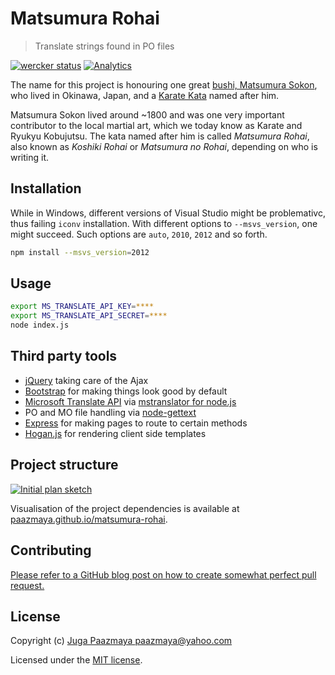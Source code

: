 # Matsumura Rohai

> Translate strings found in PO files

[![wercker status](https://img.shields.io/wercker/ci/9800cce527c94842b78ad1d4c338f66b.svg?style=flat-square "wercker status")](https://app.wercker.com/project/bykey/9800cce527c94842b78ad1d4c338f66b)
[![Analytics](https://ga-beacon.appspot.com/UA-2643697-15/matsumura-rohai/index?flat)](https://github.com/igrigorik/ga-beacon)

The name for this project is honouring one great [bushi, Matsumura
Sokon](http://en.wikipedia.org/wiki/Matsumura_S%C5%8Dkon), who lived
in Okinawa, Japan, and a [Karate Kata](http://en.wikipedia.org/wiki/Karate_kata) named after him.

Matsumura Sokon lived around ~1800 and was one very important contributor
to the local martial art, which we today know as Karate and Ryukyu Kobujutsu.
The kata named after him is called _Matsumura Rohai_, also known
as _Koshiki Rohai_ or _Matsumura no Rohai_, depending on who is writing it.


## Installation

While in Windows, different versions of Visual Studio might be problemativc, thus failing `iconv` installation.
With different options to `--msvs_version`, one might succeed. Such options are `auto`, `2010`, `2012` and so forth.

```sh
npm install --msvs_version=2012
```

## Usage

```sh
export MS_TRANSLATE_API_KEY=****
export MS_TRANSLATE_API_SECRET=****
node index.js
```

## Third party tools

* [jQuery](http://jquery.com) taking care of the Ajax
* [Bootstrap](http://getbootstrap.com/) for making things look good by default
* [Microsoft Translate API](http://msdn.microsoft.com/en-us/library/dd576287.aspx) via [mstranslator for node.js](https://github.com/nanek/mstranslator)
* PO and MO file handling via [node-gettext](https://github.com/andris9/node-gettext)
* [Express](http://expressjs.com/) for making pages to route to certain methods
* [Hogan.js](https://github.com/twitter/hogan.js) for rendering client side templates

## Project structure

[![Initial plan sketch](https://raw.github.com/paazmaya/matsumura-rohai/master/initial-plan-thumb.jpg)](https://raw.github.com/paazmaya/matsumura-rohai/master/initial-plan.jpg)

Visualisation of the project dependencies is available at
[paazmaya.github.io/matsumura-rohai](http://paazmaya.github.io/matsumura-rohai/ "Matsumura Rohai visualisation").

## Contributing

[Please refer to a GitHub blog post on how to create somewhat perfect pull request.](https://github.com/blog/1943-how-to-write-the-perfect-pull-request "How to write the perfect pull request")

## License

Copyright (c) [Juga Paazmaya <paazmaya@yahoo.com>](http://paazmaya.fi)

Licensed under the [MIT license](https://github.com/paazmaya/matsumura-rohai/blob/master/LICENSE-MIT).
